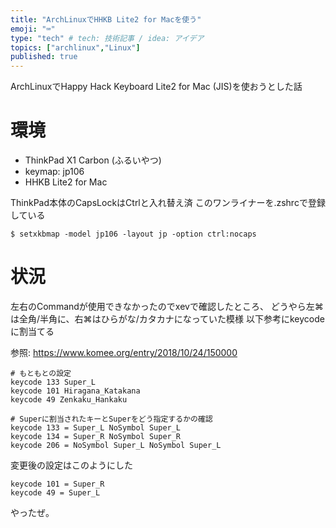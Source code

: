 ```yaml
---
title: "ArchLinuxでHHKB Lite2 for Macを使う"
emoji: "⌨️"
type: "tech" # tech: 技術記事 / idea: アイデア
topics: ["archlinux","Linux"]
published: true
---
```


ArchLinuxでHappy Hack Keyboard Lite2 for Mac (JIS)を使おうとした話

# 環境

- ThinkPad X1 Carbon (ふるいやつ)
- keymap: jp106
- HHKB Lite2 for Mac

ThinkPad本体のCapsLockはCtrlと入れ替え済
このワンライナーを.zshrcで登録している

```
$ setxkbmap -model jp106 -layout jp -option ctrl:nocaps
```

# 状況

左右のCommandが使用できなかったのでxevで確認したところ、
どうやら左⌘は全角/半角に、右⌘はひらがな/カタカナになっていた模様
以下参考にkeycodeに割当てる

参照: https://www.komee.org/entry/2018/10/24/150000

```
# もともとの設定
keycode 133 Super_L
keycode 101 Hiragana_Katakana
keycode 49 Zenkaku_Hankaku

# Superに割当されたキーとSuperをどう指定するかの確認
keycode 133 = Super_L NoSymbol Super_L
keycode 134 = Super_R NoSymbol Super_R
keycode 206 = NoSymbol Super_L NoSymbol Super_L
```

変更後の設定はこのようにした

```
keycode 101 = Super_R
keycode 49 = Super_L
```

やったぜ。
